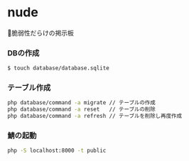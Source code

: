# nude
💩脆弱性だらけの掲示板

### DBの作成

```bash
$ touch database/database.sqlite
```

### テーブル作成

```bash
php database/command -a migrate // テーブルの作成
php database/command -a reset   // テーブルの削除
php database/command -a refresh // テーブルを削除し再度作成
```

### 鯖の起動

```bash
php -S localhost:8000 -t public
```